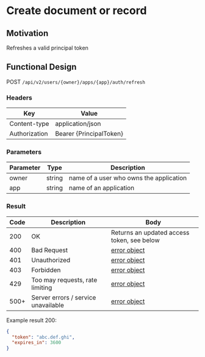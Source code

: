 # Create document or record
## Motivation
Refreshes a valid principal token

## Functional Design
POST `/api/v2/users/{owner}/apps/{app}/auth/refresh`

### Headers
| Key | Value |
| --- | --- |
| Content-type | application/json |
| Authorization | Bearer {PrincipalToken} |

### Parameters
| Parameter | Type | Description |
| --- | --- | --- |
| owner | string | name of a user who owns the application |
| app | string | name of an application |

### Result
| Code | Description | Body
| --- | --- | --- |
| 200 | OK | Returns an updated access token, see below |
| 400 | Bad Request | [error object](conventions.md#errors) |
| 401 | Unauthorized | [error object](conventions.md#errors) |
| 403 | Forbidden | [error object](conventions.md#errors) |
| 429 | Too may requests, rate limiting | [error object](conventions.md#errors) |
| 500+ | Server errors / service unavailable | [error object](conventions.md#errors) |
 
Example result 200:
```json
{
  "token": "abc.def.ghi",
  "expires_in": 3600
}
```

